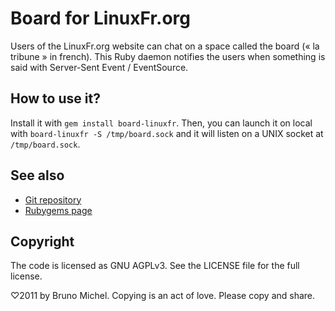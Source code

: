 Board for LinuxFr.org
=====================

Users of the LinuxFr.org website can chat on a space called the board
(« la tribune » in french). This Ruby daemon notifies the users
when something is said with Server-Sent Event / EventSource.


How to use it?
--------------

Install it with `gem install board-linuxfr`.
Then, you can launch it on local with `board-linuxfr -S /tmp/board.sock`
and it will listen on a UNIX socket at `/tmp/board.sock`.


See also
--------

* [Git repository](http://github.com/nono/board-sse-LinuxFr.org)
* [Rubygems page](https://rubygems.org/gems/board-linuxfr)


Copyright
---------

The code is licensed as GNU AGPLv3. See the LICENSE file for the full license.

♡2011 by Bruno Michel. Copying is an act of love. Please copy and share.
